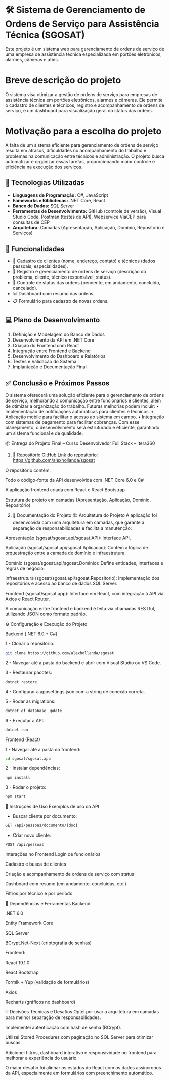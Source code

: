 # 🛠️ Sistema de Gerenciamento de Ordens de Serviço para Assistência Técnica (SGOSAT)

Este projeto é um sistema web para gerenciamento de ordens de serviço de uma empresa de assistência técnica especializada em portões eletrônicos, alarmes, câmeras e afins.

# Breve descrição do projeto
O sistema visa otimizar a gestão de ordens de serviço para empresas de assistência técnica em portões eletrônicos, alarmes e câmeras. Ele permite o cadastro de clientes e técnicos, registro e acompanhamento de ordens de serviço, e um dashboard para visualização geral do status das ordens.

# Motivação para a escolha do projeto

A falta de um sistema eficiente para gerenciamento de ordens de serviço resulta em atrasos, dificuldades no acompanhamento do trabalho e problemas na comunicação entre técnicos e administração. O projeto busca automatizar e organizar essas tarefas, proporcionando maior controle e eficiência na execução dos serviços.


## 🚀 Tecnologias Utilizadas

- **Linguagens de Programação:** C#, JavaScript
- **Fameworks e Bibliotecas:** .NET Core, React
- **Banco de Dados:** SQL Server
- **Ferramentas de Desenvolvimento:** GitHub (controle de versão), Visual Studio Code, Postman (testes de API), Webservice ViaCEP para consultas de CEP
- **Arquitetura:** Camadas (Apresentação, Aplicação, Domínio, Repositório e Serviços)

## 📌 Funcionalidades

- 📂 Cadastro de clientes (nome, endereço, contato) e técnicos (dados pessoais, especialidades).
- 📝 Registro e gerenciamento de ordens de serviço (descrição do problema, cliente, técnico responsável, status).
- 🔄 Controle de status das ordens (pendente, em andamento, concluído, cancelado).
- 📊 Dashboard com resumo das ordens.
- 📋 Formulário para cadastro de novas ordens.


## 💻 Plano de Desenvolvimento

1.	Definição e Modelagem do Banco de Dados
2.	Desenvolvimento da API em .NET Core
3.	Criação do Frontend com React
4.	Integração entre Frontend e Backend
5.	Desenvolvimento do Dashboard e Relatórios
6.	Testes e Validação do Sistema
7.	Implantação e Documentação Final


## ✅ Conclusão e Próximos Passos

O sistema oferecerá uma solução eficiente para o gerenciamento de ordens de serviço, melhorando a comunicação entre funcionários e clientes, além de otimizar a organização do trabalho. Futuras melhorias podem incluir:
•	Implementação de notificações automáticas para clientes e técnicos.
•	Aplicação mobile para facilitar o acesso ao sistema em campo.
•	Integração com sistemas de pagamento para facilitar cobranças.
Com esse planejamento, o desenvolvimento será estruturado e eficiente, garantindo um sistema funcional e de qualidade.


📦 Entrega do Projeto Final – Curso Desenvolvedor Full Stack – Itera360
1. 🔗 Repositório GitHub
Link do repositório:
https://github.com/alexhollanda/sgosat

O repositório contém:

Todo o código-fonte da API desenvolvida com .NET Core 6.0 e C#

A aplicação frontend criada com React e React Bootstrap

Estrutura de projeto em camadas (Apresentação, Aplicação, Domínio, Repositório)

2. 📄 Documentação do Projeto
🏗️ Arquitetura do Projeto
A aplicação foi desenvolvida com uma arquitetura em camadas, que garante a separação de responsabilidades e facilita a manutenção:

Apresentação (sgosat/sgosat.api/sgosat.API): Interface API.

Aplicação (sgosat/sgosat.api/sgosat.Aplicacao): Contém a lógica de orquestração entre a camada de domínio e infraestrutura.

Domínio (sgosat/sgosat.api/sgosat.Dominio): Define entidades, interfaces e regras de negócio.

Infraestrutura (sgosat/sgosat.api/sgosat.Repositorio): Implementação dos repositórios e acesso ao banco de dados SQL Server.

Frontend (sgosat/sgosat.app): Interface em React, com integração à API via Axios e React Router.

A comunicação entre frontend e backend é feita via chamadas RESTful, utilizando JSON como formato padrão.


⚙️ Configuração e Execução do Projeto

Backend (.NET 6.0 + C#)

1 - Clonar o repositório:
```bash
git clone https://github.com/alexhollanda/sgosat
```
2 - Navegar até a pasta do backend e abrir com Visual Studio ou VS Code.

3 - Restaurar pacotes:
```bash
dotnet restore
```
4 - Configurar a appsettings.json com a string de conexão correta.

5 - Rodar as migrations:
```bash
dotnet ef database update
```
6 - Executar a API:
```bash
dotnet run
```

Frontend (React)

1 - Navegar até a pasta do frontend:
```bash
cd sgosat/sgosat.app
```

2 - Instalar dependências:
```bash
npm install
```

3 - Rodar o projeto:
```bash
npm start
```

🧪 Instruções de Uso
Exemplos de uso da API
* Buscar cliente por documento:
```bash
GET /api/pessoas/documento/{doc}
```

* Criar novo cliente:
```bash
POST /api/pessoas
```

Interações no Frontend
Login de funcionários

Cadastro e busca de clientes

Criação e acompanhamento de ordens de serviço com status

Dashboard com resumo (em andamento, concluídas, etc.)

Filtros por técnico e por período

🧰 Dependências e Ferramentas
Backend:

.NET 6.0

Entity Framework Core

SQL Server

BCrypt.Net-Next (criptografia de senhas)

Frontend:

React 19.1.0

React Bootstrap

Formik + Yup (validação de formulários)

Axios

Recharts (gráficos no dashboard)

💡 Decisões Técnicas e Desafios
Optei por usar a arquitetura em camadas para melhor separação de responsabilidades.

Implementei autenticação com hash de senha (BCrypt).

Utilizei Stored Procedures com paginação no SQL Server para otimizar buscas.

Adicionei filtros, dashboard interativo e responsividade no frontend para melhorar a experiência do usuário.

O maior desafio foi alinhar os estados do React com os dados assíncronos da API, especialmente em formulários com preenchimento automático.
